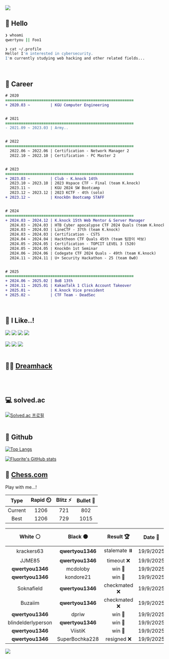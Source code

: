 <div align=left>
  <img src="https://capsule-render.vercel.app/api?type=waving&height=300&color=00f0e0&text=•⩊•" />
<br>

## 👋 Hello
```zsh
❯ whoami
qwertyou || Foo1

❯ cat ~/.profile
Hello! I'm interested in cybersecurity.
I'm currently studying web hacking and other related fields...
```
<br>
  
## 🌱 Career
```diff
# 2020
=========================================================
+ 2020.03 ~         | KGU Computer Engineering


# 2021
=========================================================
- 2021.09 ~ 2023.03 | Army..


# 2022
=========================================================
  2022.06 ~ 2022.06 | Certification - Network Manager 2
  2022.10 ~ 2022.10 | Certification - PC Master 2


# 2023
=========================================================
+ 2023.03 ~         | Club - K.knock 14th
  2023.10 ~ 2023.10 | 2023 Hspace CTF - Final (team K.knock)
  2023.11 ~         | KGU 2024 SW Bootcamp
  2023.12 ~ 2023.12 | 2023 KCTF - 4th (solo)
+ 2023.12 ~         | KnockOn Bootcamp STAFF


# 2024
=========================================================
+ 2024.03 ~ 2024.12 | K.knock 15th Web Mentor & Server Manager
  2024.03 ~ 2024.03 | HTB Cyber apocalypse CTF 2024 Quals (team K.knock)
  2024.03 ~ 2024.03 | LineCTF - 37th (team K.knock)
  2024.03 ~ 2024.03 | Certification - CSTS
  2024.04 ~ 2024.04 | Hacktheon CTF Quals 45th (team 팀장이 바보)
  2024.05 ~ 2024.05 | Certification - TOPCIT LEVEL 3 (520)
  2024.05 ~ 2024.05 | KnockOn 1st Seminar
  2024.06 ~ 2024.06 | Codegate CTF 2024 Quals - 49th (team K.knock)
  2024.11 ~ 2024.11 | U+ Security Hackathon - 25 (team 0w0)


# 2025
=========================================================
+ 2024.06 ~ 2025.02 | BoB 13th
+ 2024.11 ~ 2025.01 | KakaoTalk 1 Click Account Takeover
+ 2025.01 ~         | K.knock Vice president
+ 2025.02 ~         | CTF Team - DeadSec
```
<br>

## 🔨 I Like..!
<img src="https://img.shields.io/badge/Java-ED8B00?style=for-the-badge&logo=openjdk&logoColor=white">
<img src="https://img.shields.io/badge/python-3776AB?style=for-the-badge&logo=python&logoColor=white">
<img src="https://img.shields.io/badge/PHP-777BB4?style=for-the-badge&logo=php&logoColor=white">
<img src="https://img.shields.io/badge/Node.js-43853D?style=for-the-badge&logo=node.js&logoColor=white">
<br><br>
<img src="https://img.shields.io/badge/linux-FCC624?style=for-the-badge&logo=linux&logoColor=black"> 
<img src="https://img.shields.io/badge/docker-%230db7ed.svg?style=for-the-badge&logo=docker&logoColor=white">
<img src="https://img.shields.io/badge/GIT-E44C30?style=for-the-badge&logo=git&logoColor=white">
<br><br>

## 👨‍💻 [Dreamhack](https://dreamhack.io/users/40186)
<br><br>


## 💻 solved.ac
[![Solved.ac
프로필](http://mazassumnida.wtf/api/v2/generate_badge?boj=qwertyou)](https://solved.ac/qwertyou)
<br><br>

## 🚀 Github
[![Top Langs](https://github-readme-stats.vercel.app/api/top-langs/?username=qw3rtyou&layout=compact)](https://github.com/qw3rtyou/github-readme-stats)

[![Fluorite's GitHub stats](https://github-readme-stats.vercel.app/api?username=qw3rtyou)](https://github.com/anuraghazra/github-readme-stats)

## 🏁 [Chess.com](https://www.chess.com/)
Play with me...!
<!--START_SECTION:chessStats-->
<!-- Automatically generated with https://github.com/Balastrong/chess-stats-action -->

| Type | Rapid ⏲️ | Blitz ⚡ | Bullet 🔫 |
|:---:|:---:|:---:|:---:|
| Current | 1206 | 721 | 802 |
| Best | 1206 | 729 | 1015 |

| White ⚪ | Black ⚫ | Result 🏆 | Date 📅 | Position 🗺️ | Type 🕕 |
|:---:|:---:|:---:|:---:|:---:|:---:|
| krackers63 | **qwertyou1346** | stalemate ⏸️ | 19/9/2025 | <a href="http://www.ee.unb.ca/cgi-bin/tervo/fen.pl?select=5Q2/R7/6k1/8/5PP1/p7/P7/6K1 b - - 1 49">Link</a> | Blitz |
| JJME85 | **qwertyou1346** | timeout ❌ | 19/9/2025 | <a href="http://www.ee.unb.ca/cgi-bin/tervo/fen.pl?select=8/3R2pp/4pk2/8/8/2r2PKP/8/8 b - - 1 38">Link</a> | Blitz |
| **qwertyou1346** | mcdoloby | win 🥇 | 19/9/2025 | <a href="http://www.ee.unb.ca/cgi-bin/tervo/fen.pl?select=r4b2/pp1Q4/n2P1p1p/2p2p2/4pk2/2N4B/PPP4P/2KRR3 b - - 0 21">Link</a> | Blitz |
| **qwertyou1346** | kondore21 | win 🥇 | 19/9/2025 | <a href="http://www.ee.unb.ca/cgi-bin/tervo/fen.pl?select=8/8/6B1/8/5K1k/6P1/6P1/8 b - - 0 50">Link</a> | Blitz |
| Soknafield | **qwertyou1346** | checkmated ❌ | 19/9/2025 | <a href="http://www.ee.unb.ca/cgi-bin/tervo/fen.pl?select=r1bR2k1/pp3p1p/7Q/4np2/8/1P3B1P/PKP2PP1/4r1NR b - - 20 28">Link</a> | Blitz |
| Buzaiim | **qwertyou1346** | checkmated ❌ | 19/9/2025 | <a href="http://www.ee.unb.ca/cgi-bin/tervo/fen.pl?select=2r4k/R5Q1/6p1/5p1p/4pP2/6P1/5PKP/8 b - - 1 35">Link</a> | Blitz |
| **qwertyou1346** | dpriw | win 🥇 | 19/9/2025 | <a href="http://www.ee.unb.ca/cgi-bin/tervo/fen.pl?select=rnQ1k2r/pp1nppbp/6p1/1p6/3R2b1/8/1KP2PPP/8 b kq - 5 21">Link</a> | Blitz |
| blindelderlyperson | **qwertyou1346** | win 🥇 | 19/9/2025 | <a href="http://www.ee.unb.ca/cgi-bin/tervo/fen.pl?select=5Q2/pb6/4Q3/k1p3p1/2P5/6P1/P6r/4K3 w - - 5 39">Link</a> | Blitz |
| **qwertyou1346** | ViistiK | win 🥇 | 19/9/2025 | <a href="http://www.ee.unb.ca/cgi-bin/tervo/fen.pl?select=r3r1k1/ppN4p/2p1pp2/3p4/8/8/PPP2PPP/3R1RK1 b - - 1 17">Link</a> | Blitz |
| **qwertyou1346** | SuperBochka228 | resigned ❌ | 19/9/2025 | <a href="http://www.ee.unb.ca/cgi-bin/tervo/fen.pl?select=4r1k1/ppb2pp1/2p4p/8/2P1n2P/1P3b2/P4P2/6K1 w - - 0 28">Link</a> | Blitz |

<!--END_SECTION:chessStats-->


<img src="https://capsule-render.vercel.app/api?type=waving&color=00f0e0&height=150&section=footer" />
</div>


